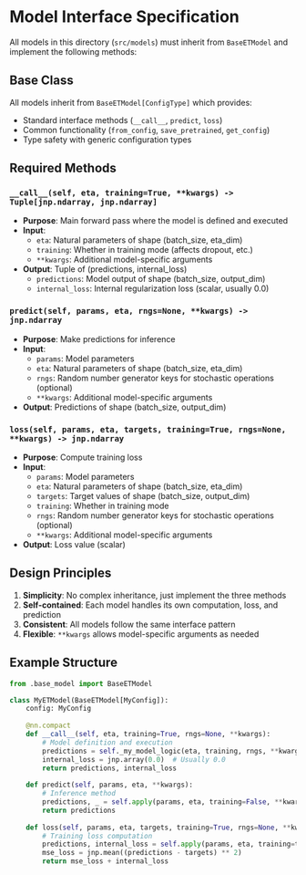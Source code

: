 # Model Interface Specification

All models in this directory (`src/models`) must inherit from `BaseETModel` and implement the following methods:

## Base Class

All models inherit from `BaseETModel[ConfigType]` which provides:
- Standard interface methods (`__call__`, `predict`, `loss`)
- Common functionality (`from_config`, `save_pretrained`, `get_config`)
- Type safety with generic configuration types

## Required Methods

### `__call__(self, eta, training=True, **kwargs) -> Tuple[jnp.ndarray, jnp.ndarray]`
- **Purpose**: Main forward pass where the model is defined and executed
- **Input**: 
  - `eta`: Natural parameters of shape (batch_size, eta_dim)
  - `training`: Whether in training mode (affects dropout, etc.)
  - `**kwargs`: Additional model-specific arguments
- **Output**: Tuple of (predictions, internal_loss)
  - `predictions`: Model output of shape (batch_size, output_dim)
  - `internal_loss`: Internal regularization loss (scalar, usually 0.0)

### `predict(self, params, eta, rngs=None, **kwargs) -> jnp.ndarray`
- **Purpose**: Make predictions for inference
- **Input**:
  - `params`: Model parameters
  - `eta`: Natural parameters of shape (batch_size, eta_dim)
  - `rngs`: Random number generator keys for stochastic operations (optional)
  - `**kwargs`: Additional model-specific arguments
- **Output**: Predictions of shape (batch_size, output_dim)

### `loss(self, params, eta, targets, training=True, rngs=None, **kwargs) -> jnp.ndarray`
- **Purpose**: Compute training loss
- **Input**:
  - `params`: Model parameters
  - `eta`: Natural parameters of shape (batch_size, eta_dim)
  - `targets`: Target values of shape (batch_size, output_dim)
  - `training`: Whether in training mode
  - `rngs`: Random number generator keys for stochastic operations (optional)
  - `**kwargs`: Additional model-specific arguments
- **Output**: Loss value (scalar)

## Design Principles

1. **Simplicity**: No complex inheritance, just implement the three methods
2. **Self-contained**: Each model handles its own computation, loss, and prediction
3. **Consistent**: All models follow the same interface pattern
4. **Flexible**: `**kwargs` allows model-specific arguments as needed

## Example Structure

```python
from .base_model import BaseETModel

class MyETModel(BaseETModel[MyConfig]):
    config: MyConfig
    
    @nn.compact
    def __call__(self, eta, training=True, rngs=None, **kwargs):
        # Model definition and execution
        predictions = self._my_model_logic(eta, training, rngs, **kwargs)
        internal_loss = jnp.array(0.0)  # Usually 0.0
        return predictions, internal_loss
    
    def predict(self, params, eta, **kwargs):
        # Inference method
        predictions, _ = self.apply(params, eta, training=False, **kwargs)
        return predictions
    
    def loss(self, params, eta, targets, training=True, rngs=None, **kwargs):
        # Training loss computation
        predictions, internal_loss = self.apply(params, eta, training=training, rngs=rngs, **kwargs)
        mse_loss = jnp.mean((predictions - targets) ** 2)
        return mse_loss + internal_loss
```
